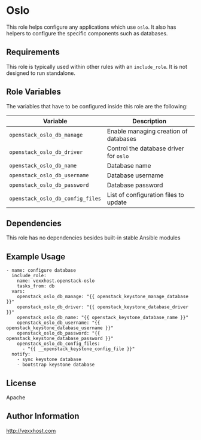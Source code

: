 Oslo
====
This role helps configure any applications which use `oslo`.  It also has
helpers to configure the specific components such as databases.


Requirements
------------
This role is typically used within other rules with an `include_role`.  It
is not designed to run standalone.


Role Variables
--------------
The variables that have to be configured inside this role are the following:

| Variable                         | Description                            |
| -------------------------------- | -------------------------------------- |
| `openstack_oslo_db_manage`       | Enable managing creation of databases  |
| `openstack_oslo_db_driver`       | Control the database driver for `oslo` |
| `openstack_oslo_db_name`         | Database name                          |
| `openstack_oslo_db_username`     | Database username                      |
| `openstack_oslo_db_password`     | Database password                      |
| `openstack_oslo_db_config_files` | List of configuration files to update  |


Dependencies
------------
This role has no dependencies besides built-in stable Ansible modules


Example Usage
-------------

    - name: configure database
      include_role:
        name: vexxhost.openstack-oslo
        tasks_from: db
      vars:
        openstack_oslo_db_manage: "{{ openstack_keystone_manage_database }}"
        openstack_oslo_db_driver: "{{ openstack_keystone_database_driver }}"
        openstack_oslo_db_name: "{{ openstack_keystone_database_name }}"
        openstack_oslo_db_username: "{{ openstack_keystone_database_username }}"
        openstack_oslo_db_password: "{{ openstack_keystone_database_password }}"
        openstack_oslo_db_config_files:
          - "{{ __openstack_keystone_config_file }}"
      notify:
        - sync keystone database
        - bootstrap keystone database


License
-------
Apache


Author Information
------------------
http://vexxhost.com
